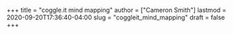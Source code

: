 +++
title = "coggle.it mind mapping"
author = ["Cameron Smith"]
lastmod = 2020-09-20T17:36:40-04:00
slug = "coggleit_mind_mapping"
draft = false
+++
